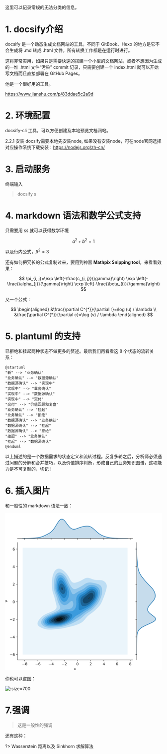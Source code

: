 
这里可以记录常规的无法分类的信息。

# 1. docsify介绍

docsify 是一个动态生成文档网站的工具。不同于 GitBook、Hexo 的地方是它不会生成将 .md 转成 .html 文件，所有转换工作都是在运行时进行。

这将非常实用，如果只是需要快速的搭建一个小型的文档网站，或者不想因为生成的一堆 .html 文件“污染” commit 记录，只需要创建一个 index.html 就可以开始写文档而且直接部署在 GitHub Pages。

他是一个很好用的工具。

https://www.jianshu.com/p/83ddae5c2a9d

# 2. 环境配置

docsify-cli 工具，可以方便创建及本地预览文档网站。

2.2.1 安装
docsify需要本地先安装node, 如果没有安装node，可在node官网选择对应操作系统下载安装：https://nodejs.org/zh-cn/


# 3. 启动服务

终端输入

> docsify s

# 4. markdown 语法和数学公式支持

只需要用 `$$` 就可以获得数学环境

$$
a^2 + b^2 = 1
$$

以及行内公式，$\beta^2 = 3$

还有如何把冗长的公式复制过来，要用到神器 **Mathpix Snipping tool**，来看看效果：

$$
\pi_{i, j}=\exp \left(-\frac{c_{i, j}}{\gamma}\right) \exp \left(-\frac{\alpha_{j}}{\gamma}\right) \exp \left(-\frac{\beta_{i}}{\gamma}\right)
$$

又一个公式：

$$
\begin{aligned}
&\frac{\partial C^{*}}{\partial r}=\log (u) / \lambda \\
&\frac{\partial C^{*}}{\partial c}=\log (v) / \lambda
\end{aligned}
$$


# 5. plantuml 的支持

已拒绝和挂起两种状态不做更多的赘述。最后我们再看看这 8 个状态的流转关系：

```plantuml
@startuml
"新" --> "业务确认"
"业务确认" --> "数据源确认"
"数据源确认" --> "实现中"
"实现中" --> "业务确认"
"实现中" --> "数据源确认"
"实现中" --> "交付"
"交付" --> "价值回顾和复盘"
"业务确认" --> "挂起"
"业务确认" --> "拒绝"
"数据源确认" --> "业务确认"
"数据源确认" --> "挂起"
"数据源确认" --> "拒绝"
"挂起" --> "业务确认"
"挂起" --> "数据源确认"
@enduml
```

以上描述的是一个数据需求的状态定义和流转过程。反复多轮之后，分析师必须通过问题的分解和合并技巧，以及价值排序判断，形成自己的业务知识图谱，这项能力是不可复制的，切记！

# 6. 插入图片

和一般性的 markdown 语法一致：

![](image.png ':size=500')

你也可以盗图：

![](https://lccurious.github.io/2020/01/30/optimal-transport/image-20210212142637523.png ':size=700')

# 7.强调
> 这是一般性的强调

还有这种：

?> Wasserstein 距离以及 Sinkhorn 求解算法